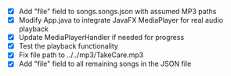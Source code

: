 - [x] Add "file" field to songs.songs.json with assumed MP3 paths
- [x] Modify App.java to integrate JavaFX MediaPlayer for real audio playback
- [x] Update MediaPlayerHandler if needed for progress
- [x] Test the playback functionality
- [x] Fix file path to ../../mp3/TakeCare.mp3
- [x] Add "file" field to all remaining songs in the JSON file
